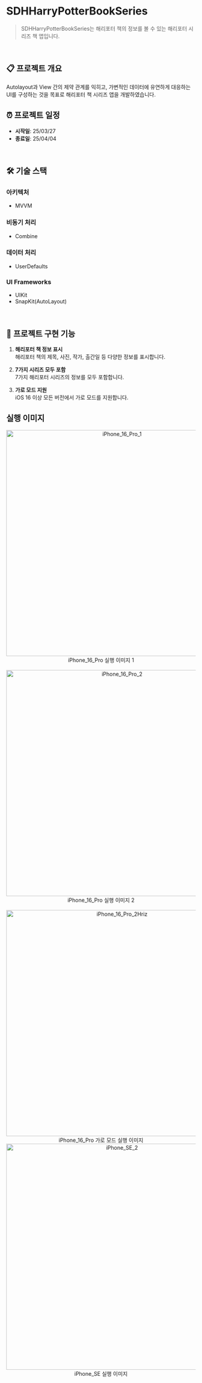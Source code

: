 # SDHHarryPotterBookSeries

> SDHHarryPotterBookSeries는 해리포터 책의 정보를 볼 수 있는 해리포터 시리즈 책 앱입니다.
<br/>

## 📋 프로젝트 개요

Autolayout과 View 간의 제약 관계를 익히고, 가변적인 데이터에 유연하게 대응하는 UI를 구성하는 것을 목표로 해리포터 책 시리즈 앱을 개발하였습니다.
<br/>

## ⏰ 프로젝트 일정

- **시작일**: 25/03/27  
- **종료일**: 25/04/04
<br/>

## 🛠️ 기술 스택

### 아키텍처
- MVVM

### 비동기 처리
- Combine

### 데이터 처리
- UserDefaults

### UI Frameworks
- UIKit
- SnapKit(AutoLayout)
<br/>

## 📱 프로젝트 구현 기능

1. **해리포터 책 정보 표시**  
   해리포터 책의 제목, 사진, 작가, 출간일 등 다양한 정보를 표시합니다.

2. **7가지 시리즈 모두 포함**  
   7가지 해리포터 시리즈의 정보를 모두 포함합니다.

3. **가로 모드 지원**  
   iOS 16 이상 모든 버전에서 가로 모드를 지원합니다.
   <br/>

## 실행 이미지

<p align="center">
  <img src="https://github.com/nbcampMasterChapter3Team4/SDHHarryPotterBookSeries/blob/main/Resources/iPhone_16_Pro_1.png" alt="iPhone_16_Pro_1" width="600">
  <br/>
  iPhone_16_Pro 실행 이미지 1
  <br/>
  <br/>

  <img src="https://github.com/nbcampMasterChapter3Team4/SDHHarryPotterBookSeries/blob/main/Resources/iPhone_16_Pro_2.png" alt="iPhone_16_Pro_2" width="600">
  <br/>
  iPhone_16_Pro 실행 이미지 2
  <br/>
  <br/>

  <img src="https://github.com/nbcampMasterChapter3Team4/SDHHarryPotterBookSeries/blob/main/Resources/iPhone_16_Pro_2Hriz.png" alt="iPhone_16_Pro_2Hriz" width="600">
  <br/>
  iPhone_16_Pro 가로 모드 실행 이미지

  <img src="https://github.com/nbcampMasterChapter3Team4/SDHHarryPotterBookSeries/blob/main/Resources/iPhone_SE_2.png" alt="iPhone_SE_2" width="600">
  <br/>
  iPhone_SE 실행 이미지
</p>
